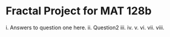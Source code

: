 # Fractal Project for MAT 128b
i. Answers to question one here.
ii. Question2
iii.
iv.
v.
vi.
vii.
viii.